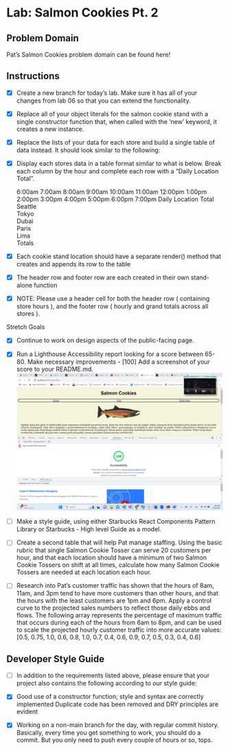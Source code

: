 # Lab: Salmon Cookies Pt. 2
## Problem Domain
Pat’s Salmon Cookies problem domain can be found here!

## Instructions

- [x] Create a new branch for today’s lab. Make sure it has all of your changes from lab 06 so that you can extend the functionality.

- [x] Replace all of your object literals for the salmon cookie stand with a single constructor function that, when called with the ‘new’ keyword, it creates a new instance.

- [x] Replace the lists of your data for each store and build a single table of data instead. It should look similar to the following:

- [x] Display each stores data in a table format similar to what is below. Break each column by the hour and complete each row with a “Daily Location Total”.

 	6:00am	7:00am	8:00am	9:00am	10:00am	11:00am	12:00pm	1:00pm	2:00pm	3:00pm	4:00pm	5:00pm	6:00pm	7:00pm	Daily Location Total
Seattle	 	 	 	 	 	 	 	 	 	 	 	 	 	 	 
Tokyo	 	 	 	 	 	 	 	 	 	 	 	 	 	 	 
Dubai	 	 	 	 	 	 	 	 	 	 	 	 	 	 	 
Paris	 	 	 	 	 	 	 	 	 	 	 	 	 	 	 
Lima	 	 	 	 	 	 	 	 	 	 	 	 	 	 	 
Totals	 	 	 	 	 	 	 	 	 	 	 	 	 	 	 
- [x] Each cookie stand location should have a separate render() method that creates and appends its row to the table

- [x] The header row and footer row are each created in their own stand-alone function

- [x] NOTE: Please use a header cell for both the header row ( containing store hours ), and the footer row ( hourly and grand totals across all stores ).

Stretch Goals
- [x] Continue to work on design aspects of the public-facing page.
- [x] Run a Lighthouse Accessibility report looking for a score between 65-80. Make necessary improvements - [100] Add a screenshot of your score to your README.md.
![Alt text](image-1.png)

- [ ] Make a style guide, using either Starbucks React Components Pattern Library or Starbucks - High level Guide as a model.
- [ ] Create a second table that will help Pat manage staffing. Using the basic rubric that single Salmon Cookie Tosser can serve 20 customers per hour, and that each location should have a minimum of two Salmon Cookie Tossers on shift at all times, calculate how many Salmon Cookie Tossers are needed at each location each hour.

- [ ] Research into Pat’s customer traffic has shown that the hours of 8am, 11am, and 3pm tend to have more customers than other hours, and that the hours with the least customers are 1pm and 6pm. Apply a control curve to the projected sales numbers to reflect those daily ebbs and flows. The following array represents the percentage of maximum traffic that occurs during each of the hours from 6am to 8pm, and can be used to scale the projected hourly customer traffic into more accurate values:
[0.5, 0.75, 1.0, 0.6, 0.8, 1.0, 0.7, 0.4, 0.6, 0.9, 0.7, 0.5, 0.3, 0.4, 0.6]

## Developer Style Guide
- [ ] In addition to the requirements listed above, please ensure that your project also contains the following according to our style guide:

- [x] Good use of a constructor function; style and syntax are correctly implemented
Duplicate code has been removed and DRY principles are evident
- [x] Working on a non-main branch for the day, with regular commit history. Basically, every time you get something to work, you should do a commit. But you only need to push every couple of hours or so, tops.



